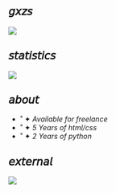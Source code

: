 ## 𝘨𝘹𝘻𝘴

![](https://i.pinimg.com/originals/49/83/0e/49830ee2ddd8b7e7679c686361afd4c2.gif)

## 𝘴𝘵𝘢𝘵𝘪𝘴𝘵𝘪𝘤𝘴
![](https://github-readme-stats.vercel.app/api?username=gxzass&hide=prs,contribs&title_color=539bf5&icon_color=539bf5&text_color=efefef&bg_color=0000&show_icons=true)

## 𝘢𝘣𝘰𝘶𝘵
* ˚ ✦ *Available for freelance*
* ˚ ✦ *5 Years of html/css*
* ˚ ✦ *2 Years of python*

## 𝘦𝘹𝘵𝘦𝘳𝘯𝘢𝘭
![](https://komarev.com/ghpvc/?username=gxzass&color=0d1117)


